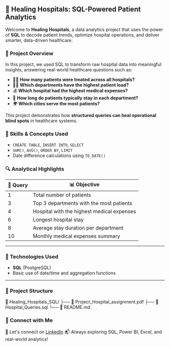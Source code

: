 ## 🏥 Healing Hospitals: SQL-Powered Patient Analytics

Welcome to **Healing Hospitals**, a data analytics project that uses the power of **SQL** to decode patient trends, optimize hospital operations, and deliver smarter, data-driven healthcare.

### 📌 Project Overview

In this project, we used SQL to transform raw hospital data into meaningful insights, answering real-world healthcare questions such as:

* 🧍‍♂️ **How many patients were treated across all hospitals?**
* 👨‍⚕️ **Which departments have the highest patient load?**
* 💰 **Which hospital had the highest medical expenses?**
* 📅 **How long do patients typically stay in each department?**
* 🌍 **Which cities serve the most patients?**

This project demonstrates how **structured queries can heal operational blind spots** in healthcare systems.


### 🧠 Skills & Concepts Used

* `CREATE TABLE`, `INSERT INTO`, `SELECT`
* `SUM()`, `AVG()`, `ORDER BY`, `LIMIT`
* Date difference calculations using `TO_DATE()`


### 🔍 Analytical Highlights

| 🔢 Query | 📊 Objective                               |
| -------- | ------------------------------------------ |
| 1        | Total number of patients                   |
| 3        | Top 3 departments with the most patients   |
| 4        | Hospital with the highest medical expenses |
| 6        | Longest hospital stay                      |
| 8        | Average stay duration per department       |
| 10       | Monthly medical expenses summary           |

---

### 🧾 Technologies Used

* **SQL** (PostgreSQL)
* Basic use of date/time and aggregation functions

---

### 📂 Project Structure
📁 Healing_Hospitals_SQL/
├── 📄 Project_Hospital_assignment.pdf
├── 🧾 Hospital_Queries.sql
└── 📝 README.md

### 🔗 Connect with Me

💼 Let's connect on [LinkedIn](www.linkedin.com/in/sameersameersito)
📬 Always exploring SQL, Power BI, Excel, and real-world analytics!


